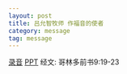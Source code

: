 ```yaml
---
layout: post
title: 吕允智牧师 作福音的使者
category: message
tag: message
---
```


[录音](http://media.wcec-home.org/audio/message/20150315_Lu.mp3) [PPT](http://1drv.ms/19ocoTP) 经文: 哥林多前书9:19-23

